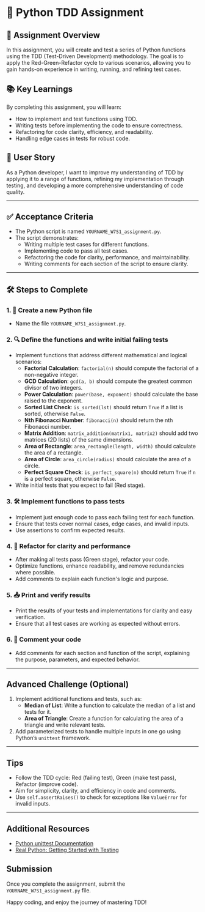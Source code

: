# 📝 Python TDD Assignment

## 🎯 Assignment Overview

In this assignment, you will create and test a series of Python functions using the TDD (Test-Driven Development) methodology. The goal is to apply the Red-Green-Refactor cycle to various scenarios, allowing you to gain hands-on experience in writing, running, and refining test cases.

## 📚 Key Learnings

By completing this assignment, you will learn:
- How to implement and test functions using TDD.
- Writing tests before implementing the code to ensure correctness.
- Refactoring for code clarity, efficiency, and readability.
- Handling edge cases in tests for robust code.

## 👤 User Story

As a Python developer, I want to improve my understanding of TDD by applying it to a range of functions, refining my implementation through testing, and developing a more comprehensive understanding of code quality.

---

## ✅ Acceptance Criteria

- The Python script is named `YOURNAME_W7S1_assignment.py`.
- The script demonstrates:
  - Writing multiple test cases for different functions.
  - Implementing code to pass all test cases.
  - Refactoring the code for clarity, performance, and maintainability.
  - Writing comments for each section of the script to ensure clarity.

---

## 🛠️ Steps to Complete

### 1. **📁 Create a new Python file**  
   - Name the file `YOURNAME_W7S1_assignment.py`.

### 2. **🔍 Define the functions and write initial failing tests**  
   - Implement functions that address different mathematical and logical scenarios:
     - **Factorial Calculation**: `factorial(n)` should compute the factorial of a non-negative integer.
     - **GCD Calculation**: `gcd(a, b)` should compute the greatest common divisor of two integers.
     - **Power Calculation**: `power(base, exponent)` should calculate the base raised to the exponent.
     - **Sorted List Check**: `is_sorted(lst)` should return `True` if a list is sorted, otherwise `False`.
     - **Nth Fibonacci Number**: `fibonacci(n)` should return the nth Fibonacci number.
     - **Matrix Addition**: `matrix_addition(matrix1, matrix2)` should add two matrices (2D lists) of the same dimensions.
     - **Area of Rectangle**: `area_rectangle(length, width)` should calculate the area of a rectangle.
     - **Area of Circle**: `area_circle(radius)` should calculate the area of a circle.
     - **Perfect Square Check**: `is_perfect_square(n)` should return `True` if `n` is a perfect square, otherwise `False`.
   - Write initial tests that you expect to fail (Red stage).

### 3. **🛠 Implement functions to pass tests**  
   - Implement just enough code to pass each failing test for each function.
   - Ensure that tests cover normal cases, edge cases, and invalid inputs.
   - Use assertions to confirm expected results.

### 4. **🔄 Refactor for clarity and performance**  
   - After making all tests pass (Green stage), refactor your code.
   - Optimize functions, enhance readability, and remove redundancies where possible.
   - Add comments to explain each function's logic and purpose.

### 5. **📤 Print and verify results**  
   - Print the results of your tests and implementations for clarity and easy verification.
   - Ensure that all test cases are working as expected without errors.

### 6. **💬 Comment your code**  
   - Add comments for each section and function of the script, explaining the purpose, parameters, and expected behavior.

---

## Advanced Challenge (Optional)

1. Implement additional functions and tests, such as:
   - **Median of List**: Write a function to calculate the median of a list and tests for it.
   - **Area of Triangle**: Create a function for calculating the area of a triangle and write relevant tests.
2. Add parameterized tests to handle multiple inputs in one go using Python’s `unittest` framework.

---

## Tips

- Follow the TDD cycle: Red (failing test), Green (make test pass), Refactor (improve code).
- Aim for simplicity, clarity, and efficiency in code and comments.
- Use `self.assertRaises()` to check for exceptions like `ValueError` for invalid inputs.

---

## Additional Resources

- [Python unittest Documentation](https://docs.python.org/3/library/unittest.html)
- [Real Python: Getting Started with Testing](https://realpython.com/python-testing/)

## Submission

Once you complete the assignment, submit the `YOURNAME_W7S1_assignment.py` file.

Happy coding, and enjoy the journey of mastering TDD!